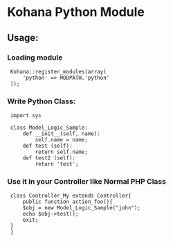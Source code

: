 # Kohana Python Module

## Usage: 

### Loading module

     Kohana::register_modules(array(
         'python' => MODPATH.'python'
     ));

### Write Python Class:

     import sys

     class Model_Logic_Sample:
         def __init__(self, name):
             self.name = name;
         def test (self):
             return self.name;
         def test2 (self):
             return 'test';

### Use it in your Controller like Normal PHP Class

     class Controller_My extends Controller{
         public function action_foo(){
	     $obj = new Model_Logic_Sample("john");
	     echo $obj->test();
	     exit;
	 }
     }